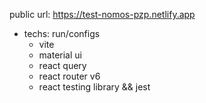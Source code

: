 public url: https://test-nomos-pzp.netlify.app

- techs: run/configs
  - vite
  - material ui
  - react query
  - react router v6
  - react testing library && jest

